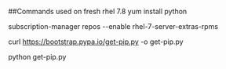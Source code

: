 ##Commands used on fresh rhel 7.8
yum install python

subscription-manager repos --enable rhel-7-server-extras-rpms

curl https://bootstrap.pypa.io/get-pip.py -o get-pip.py

python get-pip.py 

